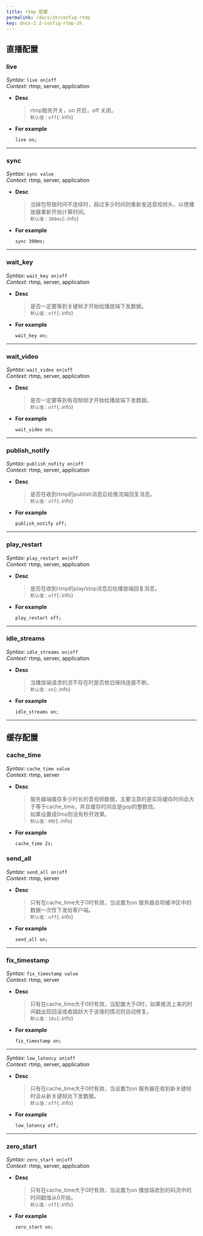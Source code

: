 ```yaml
---
title: rtmp 配置
permalink: /docs/zh/config-rtmp
key: docs-2.2-config-rtmp-zh
---
```


## 直播配置

### live

*Syntax:* `live on|off`  
*Context:* rtmp, server, application

* **Desc**  
    > rtmp服务开关，on 开启，off 关闭。  
    `默认值：off`{:.info}

* **For example**
    ```nginx
    live on;
    ```

---

### sync

*Syntax:* `sync value`  
*Context:* rtmp, server, application

* **Desc**  
    > 当掉包导致时间不连续时，超过多少时间则重新发送音视频头，以使播放器重新开始计算时间。  
    `默认值：300ms`{:.info}

* **For example**
    ```nginx
    sync 300ms;
    ```

---

### wait_key

*Syntax:* `wait_key on|off`  
*Context:* rtmp, server, application

* **Desc**  
    > 是否一定要等到关键帧才开始给播放端下发数据。  
    `默认值：off`{:.info}

* **For example**
    ```nginx
    wait_key on;
    ```

---

### wait_video

*Syntax:* `wait_video on|off`  
*Context:* rtmp, server, application

* **Desc**  
    > 是否一定要等到有视频帧才开始给播放端下发数据。  
    `默认值：off`{:.info}

* **For example**
    ```nginx
    wait_video on;
    ```

---

### publish_notify

*Syntax:* `publish_nofity on|off`  
*Context:* rtmp, server, application

* **Desc**  
    > 是否在收到rtmp的publish消息后给推流端回复消息。  
    `默认值：off`{:.info}

* **For example**  
    ```nginx
    publish_notify off;
    ```

---

### play_restart

*Syntax:* `play_restart on|off`  
*Context:* rtmp, server, application

* **Desc**  
    > 是否在收到rtmp的play/stop消息后给播放端回复消息。  
    `默认值：off`{:.info}

* **For example**  
    ```nginx
    play_restart off;
    ```

---

### idle_streams

*Syntax:* `idle_streams on|off`  
*Context:* rtmp, server, application

* **Desc**  
    > 当播放端请求的流不存在时是否依旧保持连接不断。  
    `默认值：on`{:.info}

* **For example**  

    ```nginx
    idle_streams on;
    ```

---

## 缓存配置

### cache_time

*Syntax:* `cache_time value`  
*Context:* rtmp, server  

* **Desc**

    > 服务器端缓存多少时长的音视频数据，主要注意的是实际缓存时间会大于等于cache_time，并且缓存时间会是gop的整数倍。  
    如果设置成0ms则没有秒开效果。  
    `默认值：0秒`{:.info}

* **For example**
    ```nginx
    cache_time 2s;
    ```

### send_all

*Syntax:* `send_all on|off`  
*Context:* rtmp, server  

* **Desc**

    > 只有在cache_time大于0时有效，当设置为on 服务器会将缓冲区中的数据一次性下发给客户端。  
    `默认值：off`{:.info}

* **For example**
    ```nginx
    send_all on;
    ```

---

### fix_timestamp

*Syntax:* `fix_timestamp value`  
*Context:* rtmp, server  

* **Desc**

    > 只有在cache_time大于0时有效，当配置大于0时，如果推流上来的时间戳出现回滚或者跳跃大于该值的情况则自动修复。  
    `默认值：10s`{:.info}

* **For example**
    ```nginx
    fix_timestamp on;
    ```

---

*Syntax:* `low_latency on|off`  
*Context:* rtmp, server, application

* **Desc**  
    > 只有在cache_time大于0时有效，当设置为on 服务器在收到新关键帧时会从新关键帧处下发数据。  
    `默认值：off`{:.info}

* **For example**  
    ```nginx
    low_latency off;
    ```

---

### zero_start

*Syntax:* `zero_start on|off`  
*Context:* rtmp, server, application

* **Desc**  
    > 只有在cache_time大于0时有效，当设置为on 播放端收到的码流中的时间戳值从0开始。  
    `默认值：off`{:.info}

* **For example**  
    ```nginx
    zero_start on;
    ```